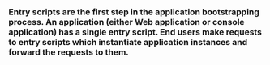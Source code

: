 ### Entry scripts are the first step in the application bootstrapping process. An application (either Web application or console application) has a single entry script. End users make requests to entry scripts which instantiate application instances and forward the requests to them.
